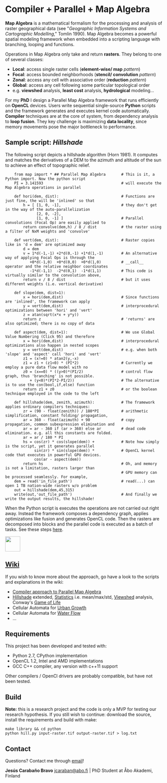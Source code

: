 # Compiler + Parallel + Map Algebra
**Map Algebra** is a mathematical formalism for the processing and analysis of raster geographical data (see "*Geographic Information Systems and Cartographic Modelling*," Tomlin 1990). Map Algebra becomes a powerful spatial modeling framework when embedded into a scripting language with branching, looping and functions.

Operations in Map Algebra only take and return **rasters**. They belong to one of several classes:
* **Local**: access single raster cells (**element-wise/ map** *pattern*)
* **Focal**: access bounded neighborhoods (**stencil/ convolution** *pattern*)
* **Zonal**: access any cell with associative order (**reduction** *pattern*)
* **Global**: access any cell following some particular topological order
 * e.g. **viewshed** analysis, **least cost** analysis, **hydrological** modeling...

For my **PhD** I design a Parallel Map Algebra framework that runs efficiently on **OpenCL** devices. Users write sequential single-source **Python** scripts and the framework generates and executes kernel code automatically. **Compiler** techniques are at the core of system, from dependency analysis to **loop fusion**. They key challenge is maximizing **data locality**, since memory movements pose the major bottleneck to performance.

## Sample script: *Hillshade*
The following script depicts a hillshade algorithm (Horn 1981). It computes and matches the derivatives of a DEM to the azimuth and altitude of the sun to achieve an effect of topographic relief.

```{.py}
	from map import * ## Parallel Map Algebra		# This is it, a Python import. Now the python script
	PI = 3.141593									# will execute the Map Algebra operations in parallel

	def hori(dem, dist):							# Functions are just fine, the will be 'inlined' so that
		h = [ [1, 0, -1],							# they don't get in the way of the auto-parallelization
			  [2, 0, -2],
			  [1, 0, -1] ]							# Parallel convolutions (Focal Op) are easily applied to
		return convolve(dem,h) / 8 / dist			# the raster using a filter of NxM weights and 'convolve'

	def vert(dem, dist):							# Raster copies like in 'd = dem' are optimized away
		d = dem
		v = 1*d(-1,-1) +2*d(0,-1) +1*d(1,-1)		# An alternative way of applying Focal Ops is through the
		   +0*d(-1,0)  +0*d(0,0)  +0*d(1,0)			# __call__ operator and the relative neighbor coordinates
		   -1*d(-1,1)  -2*d(0,1)  -1*d(1,1)			# This code is virtually similar to the convolution above,
		return v / 8 / dist 						# but it uses different weights (i.e. vertical derivative)

	def slope(dem, dist=1):							
		x = hori(dem,dist)							# Since functions are 'inlined', the framework can apply
		y = vert(dem,dist)							# interprocedural optimizations between 'hori' and 'vert'
		z = atan(sqrt(x*x + y*y))
		return z									# 'returns' are also optimized; there is no copy of data

	def aspect(dem, dist=1):						# We use Global Value Numbering (Click 95) and therefore
		x = hori(dem,dist)							# interprocedural optimizations also happen in nested scopes
		y = vert(dem,dist)							# e.g. when both 'slope' and 'aspect' call 'hori' and 'vert'
		z1 = (x!=0) * atan2(y,-x)
		z1 = z1 + (z1<0) * (PI*2)					# Currently we employ a pure data flow model with no
		z0 = (x==0) * ((y>0)*(PI/2)					# control flow graph, thus 'branching' is not possible.
		   + (y<0)*(PI*2-PI/2))						# The alternative is to use the con(bool,if,else) function
		return z1 + z0								# or the boolean technique employed in the code to the left

	def hillshade(dem, zenith, azimuth):			# The framework applies ordinary compilers techniques:
		zr = (90 - float(zenith)) / 180*PI			# arithmetic simplification, constant folding/ propagation,
		ar = 360 - float(azimuth) + 90				# copy propagation, common subexpression elimination and
		ar = ar - 360 if (ar > 360) else ar			# dead code elimination. e.g. all this constants are folded.
		ar = ar / 180 * PI 							
		hs = cos(zr) * cos(slope(dem)) +			# Note how simply is the script, yet it generates parallel
			 sin(zr) * sin(slope(dem)) *			# OpenCL kernel code that executes in powerful GPU devices.
			 cos(ar - aspect(dem))
		return hs									# Oh, and memory is not a limitation, rasters larger than
													# GPU memory can be processed seamlessly. For example,
	dem = read('in_file_path')						# read(...) can open 1 TB nation-wide rasters w/o problem
	out = hillshade(dem,45,315)
	write(out,'out_file_path')						# And finally we write the output results, the hillshade!
```
When the Python script is executes the operations are not carried out right away. Instead the framework composes a dependency graph, applies optimizations like fusion and generates OpenCL code. Then the rasters are decomposed into blocks and the parallel code is executed as a batch of tasks.
See these steps [here](https://github.com/jcaraban/map/wiki/Hillshade).

<img src="https://raw.githubusercontent.com/wiki/jcaraban/map/hill-image.png" width="48">

## [Wiki](https://github.com/jcaraban/map/wiki)
If you wish to know more about the approach, go have a look to the scripts and explanations in the wiki:
* [Compiler approach to Parallel Map Algebra](github.com/jcaraban/map/wiki/Compiler)
* [Hillshade](github.com/jcaraban/map/wiki/Hillshade) extended, [Statistics](github.com/jcaraban/map/wiki/Statistics) i.e. mean/max/std, [Viewshed](github.com/jcaraban/map/wiki/Viewshed) analysis, Conway's [Game of Life](github.com/jcaraban/map/wiki/Life)
* Cellular Automata for [Urban Growth](github.com/jcaraban/map/wiki/Urban)
* Cellular Automata for [Water Flow](github.com/jcaraban/map/wiki/WaterFlow)
* ...

## Requirements
This project has been developed and tested with:

* Python 2.7, CPython implementation
* OpenCL 1.2, Intel and AMD implementations
* GCC C++ compiler, any version with c++11 support

Other compilers / OpenCl drivers are probably compatible, but have not been tested.

## Build
**Note:** this is a research project and the code is only a MVP for testing our research hypothesis. If you still wish to continue: download the source, install the requirements and build with make:
```
make library && cd python
python hill.py input-raster.tif output-raster.tif > log.txt
```
## Contact
Questions? Contact me through [email](mailto:jcaraban@abo.fi)!

**Jesús Carabaño Bravo** <jcaraban@abo.fi> | PhD Student at Åbo Akademi, Finland  
